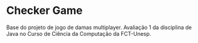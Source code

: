 # Checker Game
Base do projeto de jogo de damas multiplayer.
Avaliação 1 da disciplina de Java no Curso de Ciência da Computação da FCT-Unesp. 
